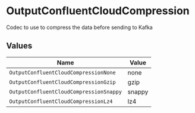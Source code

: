 # OutputConfluentCloudCompression

Codec to use to compress the data before sending to Kafka


## Values

| Name                                    | Value                                   |
| --------------------------------------- | --------------------------------------- |
| `OutputConfluentCloudCompressionNone`   | none                                    |
| `OutputConfluentCloudCompressionGzip`   | gzip                                    |
| `OutputConfluentCloudCompressionSnappy` | snappy                                  |
| `OutputConfluentCloudCompressionLz4`    | lz4                                     |
